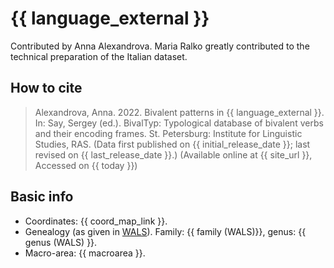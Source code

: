 # {{ language_external }}
Contributed by Anna Alexandrova. Maria Ralko greatly contributed to the technical preparation of the Italian dataset.

## How to cite
> Alexandrova, Anna. 2022. Bivalent patterns in {{ language_external }}. 
> In: Say, Sergey (ed.). BivalTyp: 
> Typological database of bivalent verbs and their encoding frames. 
> St. Petersburg: Institute for Linguistic Studies, RAS. 
> (Data first published on {{ initial_release_date }}; last revised on {{ last_release_date }}.) 
> (Available online at {{ site_url }}, Accessed on {{ today }})

## Basic info
- Coordinates: {{ coord_map_link }}.
- Genealogy (as given in [WALS](https://wals.info/)). Family: {{ family (WALS)}}, genus: {{ genus (WALS) }}.
- Macro-area: {{ macroarea }}. 
